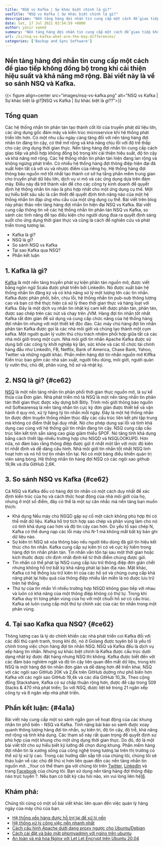 ```yaml
---
title: "NSQ vs Kafka | Sự khác biệt chính là gì?" 
seoTitle: "NSQ vs Kafka | Sự khác biệt chính là gì?" 
description: "Nền tảng hàng đợi nhắn tin cung cấp một cách để giao tiếp không đồng bộ. Bài viết này là về sự khác biệt của hệ thống hàng đợi tin nhắn phân tán NSQ và Kafka." 
date: Sat, 17 Jul 2021 03:54:59 +0000
author: yasir saeed
summary: "Nền tảng hàng đợi nhắn tin cung cấp một cách để giao tiếp không đồng bộ trong khi cải thiện hiệu suất và khả năng mở rộng. Bài viết này là về so sánh NSQ và Kafka." 
url: /vi/nsq-vs-kafka-what-are-the-key-differences/
categories: ['Backup and Sync Software']
---
```


## Nền tảng hàng đợi nhắn tin cung cấp một cách để giao tiếp không đồng bộ trong khi cải thiện hiệu suất và khả năng mở rộng. Bài viết này là về so sánh NSQ và Kafka.

{{< figure align=center src="images/nsq-vs-kafka.png" alt="NSQ vs Kafka | Sự khác biệt là gì?|NSQ vs Kafka | Sự khác biệt là gì??">}}


##  **Tổng quan**  
Các hệ thống nhắn tin phân tán tạo thành cốt lõi của truyền phát dữ liệu lớn, các ứng dụng gốc đám mây và kiến ​​trúc microservice khi hệ thống phát triển lớn hơn. Có một nhu cầu ngày càng tăng đối với nền tảng hàng đợi nhắn tin đáng tin cậy, có thể mở rộng và khả năng chịu lỗi với độ trễ thấp cho các ứng dụng thời gian thực. Nền tảng hàng đợi nhắn tin cung cấp cách giao tiếp và phối hợp không đồng bộ trong khi cải thiện hiệu suất, độ tin cậy và khả năng mở rộng.
Các hệ thống nhắn tin phân tán hiện đang lan rộng và không ngừng phát triển. Có nhiều hệ thống hàng đợi thông điệp hiện đại đã xuất hiện tất cả với ưu và nhược điểm của riêng họ. Hệ thống hàng đợi thông báo nguồn mở tốt nhất tạo thành cơ sở hạ tầng phần mềm trung gian cho truyền phát dữ liệu lớn, dịch vụ vi mô và các ứng dụng dựa trên đám mây. Điều này đã trở thành vấn đề cho các công ty kinh doanh để quyết định hệ thống nhắn tin nào là phù hợp nhất cho một ứng dụng cụ thể. Một sự hiểu biết sâu sắc là cần thiết để quyết định tính năng nào của một hệ thống nhắn tin đáp ứng nhu cầu của một ứng dụng cụ thể.
Bài viết trên blog này phác thảo nền tảng hàng đợi nhắn tin hiện đại NSQ vs Kafka. Bài viết cung cấp thông tin về các hệ thống nhắn tin phân tán NSQ vs Kafka, so sánh các tính năng để tạo điều kiện cho người dùng đưa ra quyết định sáng suốt cho ứng dụng thời gian thực và cũng là cách để nghiên cứu và phát triển trong tương lai.
  * Kafka là gì?
  * NSQ là gì?
  * So sánh NSQ vs Kafka
  * Tại sao Kafka qua NSQ?
  * Phần kết luận

## 1. Kafka là gì?
[Kafka][1] là một nền tảng truyền phát sự kiện phân tán nguồn mở, được viết bằng ngôn ngữ Scala được phát triển bởi LinkedIn. Nó được xuất bản hệ thống nhắn tin đăng ký và có khả năng xử lý một lượng lớn các tin nhắn. Kafka được phân phối, bền, chịu lỗi, hệ thống nhắn tin pub-sub thông lượng cao và bạn có thể thực hiện cả xử lý theo thời gian thực và hàng loạt với Kafka. Đây là một dịch vụ nhắn tin nhật ký cam kết được phân tán, phân tán, được sao chép trên các nút và chạy trên JVM. Hàng đợi tin nhắn tốt nhất Kafka rất đơn giản để sử dụng và cung cấp chức năng của hệ thống hàng đợi nhắn tin nhưng với một thiết kế độc đáo.
Các máy chủ hàng đợi tin nhắn phân tán Kafka được gọi là các nhà môi giới và chúng tạo thành một cụm kafka. Một người quản lý vườn thú chịu trách nhiệm phối hợp giữa tất cả các nhà môi giới trong một cụm. Nhà môi giới tin nhắn Apache Kafka được sử dụng bởi các công ty khởi nghiệp kỳ lân, sức khỏe và các tổ chức tài chính hàng đầu như LinkedIn, FB, Netflix, Bank of America, Chase Bank, Yahoo, Twitter và những người khác. Phần mềm hàng đợi tin nhắn nguồn mở Kiffka Kiến trúc bao gồm các nhà sản xuất, người tiêu dùng, môi giới, người quản lý vườn thú, chủ đề, phân vùng, hồ sơ và nhật ký.

## 2. NSQ là gì? {#ce62}

[NSQ][2] là một nền tảng nhắn tin phân phối thời gian thực nguồn mở, là sự kế thừa của Đơn giản. Nhà phát triển mô tả NSQ là một nền tảng nhắn tin phân tán thời gian thực được xây dựng bởi Bitly. Trình môi giới thông báo nguồn mở Softwarensq là nền tảng nhắn tin cực kỳ đơn giản được thiết kế và vận hành ở quy mô, xử lý hàng tỷ tin nhắn mỗi ngày. Đây là một hệ thống nhắn tin được đệm truyền thống nhằm thúc đẩy các cấu trúc liên kết phi tập trung mà không có điểm thất bại duy nhất. Nó cho phép dung sai lỗi và tính khả dụng cao cùng với hệ thống gửi tin nhắn đáng tin cậy.
NSQ cung cấp cấu trúc liên kết tính sẵn sàng cao giúp giảm thiểu SPOF. Nó tăng tính khả dụng bằng cách thiết lập nhiều trường hợp cho NSQD và NSQLOOKUPD. Hơn nữa, nó đảm bảo rằng thông điệp được gửi ít nhất một lần với mức độ kiên trì nhất định và dễ dàng cấu hình. Nhà môi giới tin nhắn tốt nhất NSQ linh hoạt hơn và nó hỗ trợ tin nhắn tồn tại. Nó có một bảng điều khiển quản trị viên sáng bóng. Hệ thống nhắn tin hàng đợi NSQ có các ngôi sao github 19,9k và dĩa GitHub 2,6K.

## 3. So sánh NSQ vs Kafka {#ce62}

Cả NSQ và Kafka đều có hàng đợi tin nhắn có một cách duy nhất để xác định kiến ​​trúc của họ và cách thức hoạt động của nhà môi giới của họ, nhưng ở một số điểm, đây có thể là một sự cân nhắc mà nền tảng bạn muốn thích:
  * Khả dụng
Nếu máy chủ NSQD gặp sự cố một cách không phù hợp thì có thể mất dữ liệu. Kafka hỗ trợ tích hợp sao chép và phân vùng làm cho nó có tính khả dụng cao hơn và độ tin cậy cao hơn. Do yếu tố sao chép N, Kafka có thể dung nạp các lỗi máy chủ N-1 mà không mất bất kỳ bản ghi dữ liệu nào.
  * Sự kiên trì
NSQ sẽ xóa thông báo nếu người tiêu dùng đã gửi tín hiệu kết thúc cho tin nhắn.
Kafka cung cấp sự kiên trì có vẻ cực kỳ hiếm trong hàng đợi tin nhắn phân tán. Tin nhắn vẫn tồn tại sau một thời gian hoặc kích thước được chỉ định nhất định kể từ thời điểm chúng được gửi.
  * Tin nhắn có thể phát lại
NSQ cung cấp lưu trữ thông điệp đơn giản chết nhưng không hỗ trợ bất kỳ khả năng phát lại bản địa nào.
Mặt khác, Kafka có hệ thống lưu trữ kiên trì của các hồ sơ và chúng cung cấp khả năng phát lại hiệu quả của thông điệp nhiều lần miễn là nó được lưu trữ trên hệ thống.
  * Thứ tự của tin nhắn
Vì nhiều trường hợp NSQD không giao tiếp với nhau và luôn có khả năng của một thông điệp không có thứ tự. Trong khi Kafka duy trì từng phân vùng của họ với một chuỗi hồ sơ có cấu trúc. Kafka sẽ luôn cung cấp một thứ tự chính xác của các tin nhắn trong một phân vùng.

## 4. Tại sao Kafka qua NSQ? {#ce62}

Thông lượng cao là lý do chính khiến các nhà phát triển coi Kafka đối với các đối thủ cạnh tranh, trong khi đó, nó ở Golang được tuyên bố là yếu tố chính trong việc chọn hàng đợi tin nhắn NSQ. NSQ và Kafka đều là dịch vụ xếp hàng tin nhắn. Nhưng sự khác biệt chính là Kafka được cấu trúc dưới dạng nhật ký được đặt hàng nhưng NSQ thì không. Kafka được biết đến với các đảm bảo nghiêm ngặt và độ tin cậy liên quan đến mất dữ liệu, trong khi NSQ là một hàng đợi tin nhắn đơn giản và dễ dàng hơn để triển khai.
NSQ với các ngôi sao GitHub 20K và 2,6k trên GitHub dường như phổ biến hơn Kafka với các ngôi sao GitHub 19,4k và các dĩa GitHub 10,3k. Theo cộng đồng Stackshare, Kafka có sự chấp thuận rộng hơn, được đề cập trong 509 Stacks & 470 nhà phát triển; So với NSQ, được liệt kê trong 21 ngăn xếp công ty và 8 ngăn xếp nhà phát triển.

## Phần kết luận: {#4a1a}

Bài viết này cung cấp một so sánh ngắn gọn về hoạt động của các khung nhắn tin phổ biến - NSQ và Kafka. Tính năng bài báo so sánh được xoay quanh thông lượng hàng đợi tin nhắn, sự kiên trì, độ tin cậy, độ trễ, khả năng mở rộng và tính khả dụng. Các tham số này rất quan trọng để quyết định sự phù hợp của một khung cho một ứng dụng thời gian thực. Do đó, đó là một bài viết tốt cho sự hiểu biết kỹ lưỡng để chọn đúng khung. Phần mềm hàng đợi nhắn tin là xương sống của công nghệ trong tương lai trên thị trường có thể xử lý xử lý cao. Trong các hướng dẫn sắp tới của chúng tôi, chúng tôi sẽ thảo luận về các chủ đề thú vị hơn liên quan đến các nền tảng nhắn tin nguồn mở.
_Your có thể tham gia với chúng tôi trên [Twitter][3], [LinkedIn][4] và trang [Facebook][5] của chúng tôi. Bạn sử dụng nền tảng hàng đợi thông điệp nào trực tuyến ?. Nếu bạn có bất kỳ câu hỏi nào, xin vui lòng liên hệ][6].

## Khám phá:
Chúng tôi cũng có một số bài viết khác liên quan đến việc quản lý hàng ngày của máy chủ của bạn.
  * [Hệ thống xếp hàng được hỗ trợ lại để xử lý nền][7]
  * [Hệ thống xử lý công việc nền nhanh nhất][8]
  * [Cách cấu hình Apache dưới dạng proxy ngược cho Ubuntu/Debian][9]
  * [Cách cài đặt và bảo mật phpmyadmin với nginx trên ubuntu][10]
  * [An toàn và mã hóa Nginx với Let Let Encrypt trên Ubuntu 20.04][11]



 [1]: https://kafka.apache.org/
 [2]: https://nsq.io/
 [3]: https://twitter.com/containerize_co
 [4]: https://www.linkedin.com/company/containerize/
 [5]: http://facebook.com/containerize
 [6]: mailto:yasir.saeed@aspose.com
 [7]: https://products.containerize.com/message-queue-software/resque/
 [8]: https://products.containerize.com/message-queue-software/sidekiq/
 [9]: https://blog.containerize.com/web-server-solution-stack/how-to-configure-apache-as-a-reverse-proxy-for-ubuntudebian/
 [10]: https://blog.containerize.com/web-server-solution-stack/how-to-install-and-secure-phpmyadmin-with-nginx-on-ubuntu/
 [11]: https://blog.containerize.com/web-server-solution-stack/how-to-secure-nginx-with-letsencrypt-on-ubuntu-20-04/
